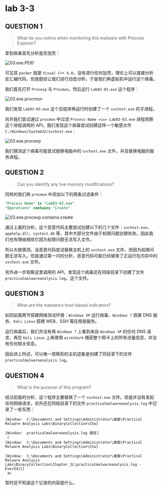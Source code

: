 # lab 3-3

## QUESTION 1

> What do you notice when monitoring this malware with Process Explorer?

拿到病毒首先分析是否加壳：

![03.exe.PEiD](../03.exe.PEiD.png)

可见其 `packer` 就是 `Visual C++ 6.0`，没有进行任何加壳，理论上可以直接分析反汇编代码，但是题目让我们进行动态分析，于是我们再虚拟机中运行这个病毒。

我们首先打开 `Procexp` 与 `Procmon`，然后运行 `Lab03-03.exe` 这个程序：

![03.exe.procmon](../03.exe.procmon.png)

我们发现 `Lab03-03.exe` 这个应程序再运行时创建了一个 `svchost.exe` 的子进程。

另外我们尝试通过 `procmon` 中过滤 `Process Name =is= Lab03-03.exe` 进程观察这个进程调用的 API。我们发现这个病毒尝试创建这样一个敏感文件 `C:/Windows/System32/svchost.exe`：

![03.exe.procexp](../03.exe.procexp.png)

我们猜测这个病毒可能尝试替换电脑中的 `svchost.exe` 文件，并且替换电脑的服务进程。

## QUESTION 2

> Can you identify any live memory modifications?

同样的我们再 `procmon` 中添加以下的两条过滤条件：

```sql
"Process Name" is "Lab03-03.exe"
"Operations" contains "Create"
```

![03.exe.procexp.contains.create](../03.exe.procexp.contains.create.png)

通过上面的分析，这个恶意代码主要尝试创建以下的几个文件：`svchost.exe`、`apphelp.dll`、`systest.db` 等，其中大部分文件由于权限问题创建失败，因此我们也有理由相信它因为权限问题无法写入文件。

所以大致猜测，该恶意代码尝试替换主机上的 `svchost.exe` 文件，但因为权限问题无法写入。但是通过第一问的分析，恶意代码可能已经替换了正运行在内存中的 `svchost.exe` 文件。

另外进一步观察这里调用的 API，发现这个病毒还在同级目录下创建了文件 `practicalmalwareanalysis.log`，这个文件。

## QUESTION 3

> What are the malware’s host-based indicators?

如同前面两节搭建网络测试环境：`Windows XP` 运行病毒、`Windows 7` 搭建 DNS 服务、`Kali Linux` 搭建 WEB、SSH 等应用层服务。

运行病毒后，我们并没有再 `Windows 7` 上看到来自 `Windows XP` 的任何 DNS 请求，再在 `Kali Linux` 上再使用 `wireshark` 捕获整个网卡上的所有流量信息，并没有任何相关信息。

因此综上所述，可以唯一观察到的主机迹象是创建了同目录下的文件 `practicalmalwareanalysis.log`。

## QUESTION 4

> What is the purpose of this program?

经过前面的分析，这个程序主要替换了一个 `svchost.exe` 文件。但是并没有发起任何网络请求，另外还在同级目录下的文件 `practicalmalwareanalysis.log` 中记录了一些东西：

```log
[Window:  C:\Documents and Settings\Administrator\桌面\Practical Malware Analysis Labs\BinaryCollection\Cha]
 
[Window:  practicalmalwareanalysis.log 属性]
 c
[Window:  C:\Documents and Settings\Administrator\桌面\Practical Malware Analysis Labs\BinaryCollection\Cha]
 
[Window:  C:\Documents and Settings\Administrator\桌面\Practical Malware Analysis Labs\BinaryCollection\Chapter_3L\practicalmalwareanalysis.log - EverEdit]
 ac
```

暂时还不知道这个记录的内容是什么。